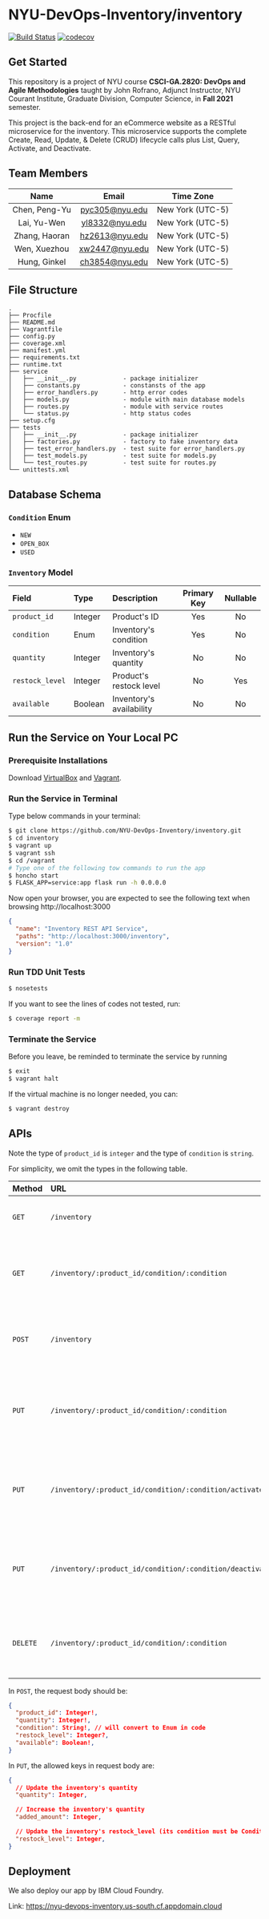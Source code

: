 # NYU-DevOps-Inventory/inventory

[![Build Status](https://github.com/NYU-DevOps-Inventory/inventory/actions/workflows/workflow.yml/badge.svg)](https://github.com/NYU-DevOps-Inventory/inventory/actions/workflows/workflow.yml)
[![codecov](https://codecov.io/gh/NYU-DevOps-Inventory/inventory/branch/main/graph/badge.svg?token=KRF89G3MKC)](https://codecov.io/gh/NYU-DevOps-Inventory/inventory)

## Get Started

This repository is a project of NYU course **CSCI-GA.2820: DevOps and Agile Methodologies** taught by John Rofrano, Adjunct Instructor, NYU Courant Institute, Graduate Division, Computer Science, in **Fall 2021** semester.

This project is the back-end for an eCommerce website as a RESTful microservice for the inventory. This microservice supports the complete Create, Read, Update, & Delete (CRUD) lifecycle calls plus List, Query, Activate, and Deactivate.

## Team Members

|     Name      |     Email      |    Time Zone     |
| :-----------: | :------------: | :--------------: |
| Chen, Peng-Yu | pyc305@nyu.edu | New York (UTC-5) |
|  Lai, Yu-Wen  | yl8332@nyu.edu | New York (UTC-5) |
| Zhang, Haoran | hz2613@nyu.edu | New York (UTC-5) |
| Wen, Xuezhou  | xw2447@nyu.edu | New York (UTC-5) |
| Hung, Ginkel  | ch3854@nyu.edu | New York (UTC-5) |

## File Structure

```
.
├── Procfile
├── README.md
├── Vagrantfile
├── config.py
├── coverage.xml
├── manifest.yml
├── requirements.txt
├── runtime.txt
├── service
│   ├── __init__.py             - package initializer
│   ├── constants.py            - constansts of the app
│   ├── error_handlers.py       - http error codes
│   ├── models.py               - module with main database models
│   ├── routes.py               - module with service routes
│   └── status.py               - http status codes
├── setup.cfg
├── tests
│   ├── __init__.py             - package initializer
│   ├── factories.py            - factory to fake inventory data
│   ├── test_error_handlers.py  - test suite for error_handlers.py
│   ├── test_models.py          - test suite for models.py
│   └── test_routes.py          - test suite for routes.py
└── unittests.xml
```

## Database Schema

### `Condition` Enum

- `NEW`
- `OPEN_BOX`
- `USED`

### `Inventory` Model

| Field           | Type    | Description              | Primary Key | Nullable |
| :-------------- | :------ | :----------------------- | :---------: | :------: |
| `product_id`    | Integer | Product's ID             |     Yes     |    No    |
| `condition`     | Enum    | Inventory's condition    |     Yes     |    No    |
| `quantity`      | Integer | Inventory's quantity     |     No      |    No    |
| `restock_level` | Integer | Product's restock level  |     No      |   Yes    |
| `available`     | Boolean | Inventory's availability |     No      |    No    |

## Run the Service on Your Local PC

### Prerequisite Installations

Download [VirtualBox](https://www.virtualbox.org/) and [Vagrant](https://www.vagrantup.com/).

### Run the Service in Terminal

Type below commands in your terminal:

```bash
$ git clone https://github.com/NYU-DevOps-Inventory/inventory.git
$ cd inventory
$ vagrant up
$ vagrant ssh
$ cd /vagrant
# Type one of the following tow commands to run the app
$ honcho start
$ FLASK_APP=service:app flask run -h 0.0.0.0
```

Now open your browser, you are expected to see the following text when browsing http://localhost:3000

```json
{
  "name": "Inventory REST API Service",
  "paths": "http://localhost:3000/inventory",
  "version": "1.0"
}
```

### Run TDD Unit Tests

```bash
$ nosetests
```

If you want to see the lines of codes not tested, run:

```bash
$ coverage report -m
```

### Terminate the Service

Before you leave, be reminded to terminate the service by running

```bash
$ exit
$ vagrant halt
```

If the virtual machine is no longer needed, you can:

```bash
$ vagrant destroy
```

## APIs

Note the type of `product_id` is `integer` and the type of `condition` is `string`.

For simplicity, we omit the types in the following table.

| Method   | URL                                                      | Operation                                                            |
| :------- | :------------------------------------------------------- | :------------------------------------------------------------------- |
| `GET`    | `/inventory`                                             | Return a list of all the inventory                                   |
| `GET`    | `/inventory/:product_id/condition/:condition`            | Return the Inventory with the given `product_id` and `condition`     |
| `POST`   | `/inventory`                                             | Create a new Inventory record in the database                        |
| `PUT`    | `/inventory/:product_id/condition/:condition`            | Update the Inventory with the given `product_id` and `condition`     |
| `PUT`    | `/inventory/:product_id/condition/:condition/activate`   | Activate the Inventory with the given `product_id` and `condition`   |
| `PUT`    | `/inventory/:product_id/condition/:condition/deactivate` | Deactivate the Inventory with the given `product_id` and `condition` |
| `DELETE` | `/inventory/:product_id/condition/:condition`            | Delete the Inventory with the given `product_id` and `condition`     |

In `POST`, the request body should be:

```json
{
  "product_id": Integer!,
  "quantity": Integer!,
  "condition": String!, // will convert to Enum in code
  "restock_level": Integer?,
  "available": Boolean!,
}
```

In `PUT`, the allowed keys in request body are:

```json
{
  // Update the inventory's quantity
  "quantity": Integer,

  // Increase the inventory's quantity
  "added_amount": Integer,

  // Update the inventory's restock_level (its condition must be Condition.NEW)
  "restock_level": Integer,
}
```

## Deployment

We also deploy our app by IBM Cloud Foundry.

Link: https://nyu-devops-inventory.us-south.cf.appdomain.cloud
